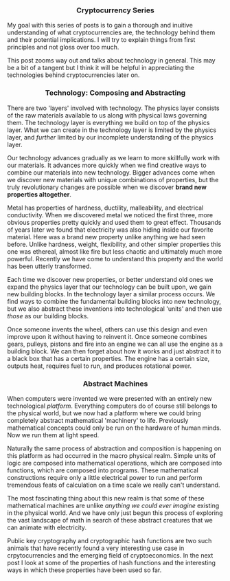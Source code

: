 <center><h3>Cryptocurrency Series</h3></center>

My goal with this series of posts is to gain a thorough and inuitive understanding of what cryptocurrencies are, the technology behind them and their potential implications. I will try to explain things from first principles and not gloss over too much.

This post zooms way out and talks about technology in general. This may be a bit of a tangent but I think it will be helpful in appreciating the technologies behind cryptocurrencies later on.

<center><h3>Technology: Composing and Abstracting</h3></center>

There are two 'layers' involved with technology. The physics layer consists of the raw materials available to us along with physical laws governing them. The technology layer is everything we build on top of the physics layer. What we can create in the technology layer is limited by the physics layer, and *further* limited by our incomplete understanding of the physics layer.

Our technology advances gradually as we learn to more skillfully work with our materials. It advances more quickly when we find creative ways to combine our materials into new technology. Bigger advances come when we discover new materials with unique combinations of properties, but the truly revolutionary changes are possible when we discover **brand new properties altogether**.

Metal has properties of hardness, ductility, malleability, and electrical conductivity. When we discovered metal we noticed the first three, more obvious properties pretty quickly and used them to great effect. Thousands of years later we found that electricity was also hiding inside our favorite material. Here was a brand new property unlike anything we had seen before. Unlike hardness, weight, flexibility, and other simpler properties this one was ethereal, almost like fire but less chaotic and ultimately much more powerful. Recently we have come to understand this property and the world has been utterly transformed.

Each time we discover new properties, or better understand old ones we expand the physics layer that our technology can be built upon, we gain new building blocks. In the technology layer a similar process occurs. We find ways to combine the fundamental building blocks into new technology, but we also abstract these inventions into technological 'units' and then use *those* as our building blocks.

Once someone invents the wheel, others can use this design and even improve upon it without having to reinvent it. Once someone combines gears, pulleys, pistons and fire into an engine we can all use the engine as a building block. We can then forget about how it works and just abstract it to a black box that has a certain properties. The engine has a certain size, outputs heat, requires fuel to run, and produces rotational power.

<center><h3>Abstract Machines</h3></center>

When computers were invented we were presented with an entirely new technological *platform*. Everything computers do of course still belongs to the physical world, but we now had a platform where we could bring completely abstract mathematical 'machinery' to life. Previously mathematical concepts could only be run on the hardware of human minds. Now we run them at light speed.

Naturally the same process of abstraction and composition is happening on this platform as had occurred in the macro physical realm. Simple units of logic are composed into mathematical operations, which are composed into functions, which are composed into programs. These mathematical constructions require only a little electrical power to run and perform tremendous feats of calculation on a time scale we really can't understand.

The most fascinating thing about this new realm is that some of these mathematical machines are unlike *anything we could ever imagine* existing in the physical world. And we have only just begun this process of exploring the vast landscape of math in search of these abstract creatures that we can animate with electricity.

Public key cryptography and cryptographic hash functions are two such animals that have recently found a very interesting use case in crpytocurrencies and the emerging field of cryptoeconomics. In the next post I look at some of the properties of hash functions and the interesting ways in which these properties have been used so far.

